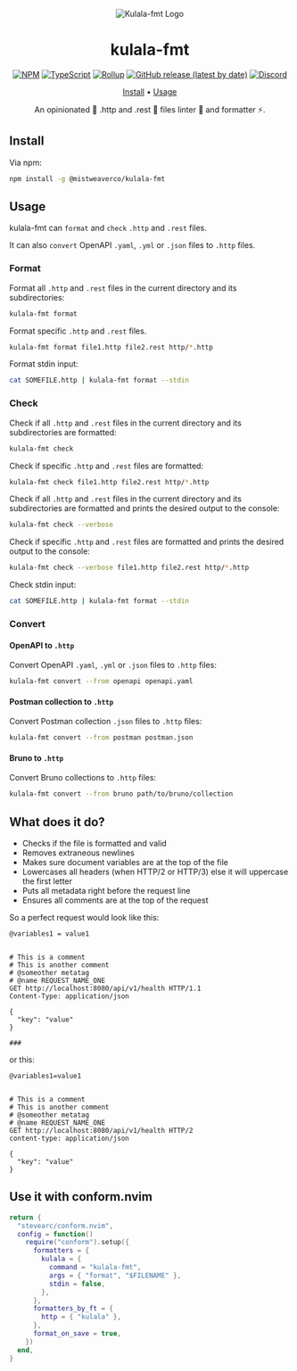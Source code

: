 <div align="center">

![Kulala-fmt Logo](logo.svg)

# kulala-fmt

[![NPM](https://img.shields.io/npm/v/@mistweaverco/kulala-fmt?style=for-the-badge)](https://www.npmjs.com/package/@mistweaverco/kulala-fmt)
[![TypeScript](https://img.shields.io/badge/TypeScript-3178C6.svg?style=for-the-badge&logo=typescript&logoColor=FFF)](https://www.typescriptlang.org/)
[![Rollup](https://img.shields.io/badge/Rollup-bd0f0f.svg?style=for-the-badge&logo=rollup.js&logoColor=FFF)](https://rollupjs.org/)
[![GitHub release (latest by date)](https://img.shields.io/github/v/release/mistweaverco/kulala-fmt?style=for-the-badge)](https://github.com/mistweaverco/kulala-fmt/releases/latest)
[![Discord](https://img.shields.io/badge/discord-join-7289da?style=for-the-badge&logo=discord)](https://discord.gg/QyVQmfY4Rt)

[Install](#install) • [Usage](#usage)

<p></p>

An opinionated 🦄 .http and .rest 🐼 files linter 💄 and formatter ⚡.

<p></p>

</div>

## Install

Via npm:

```sh
npm install -g @mistweaverco/kulala-fmt
```

## Usage

kulala-fmt can `format` and `check` `.http` and `.rest` files.

It can also `convert` OpenAPI `.yaml`, `.yml` or `.json` files to `.http` files.

### Format

Format all `.http` and `.rest` files in the current directory and its subdirectories:

```sh
kulala-fmt format
```

Format specific `.http` and `.rest` files.

```sh
kulala-fmt format file1.http file2.rest http/*.http
```

Format stdin input:

```sh
cat SOMEFILE.http | kulala-fmt format --stdin
```

### Check

Check if all `.http` and `.rest` files in the current directory and its subdirectories are formatted:

```sh
kulala-fmt check
```

Check if specific `.http` and `.rest` files are formatted:

```sh
kulala-fmt check file1.http file2.rest http/*.http
```

Check if all `.http` and `.rest` files in the current directory and
its subdirectories are formatted and
prints the desired output to the console:

```sh
kulala-fmt check --verbose
```

Check if specific `.http` and `.rest` files are formatted and
prints the desired output to the console:

```sh
kulala-fmt check --verbose file1.http file2.rest http/*.http
```

Check stdin input:

```sh
cat SOMEFILE.http | kulala-fmt format --stdin
```

### Convert

#### OpenAPI to `.http`

Convert OpenAPI `.yaml`, `.yml` or `.json` files to `.http` files:

```sh
kulala-fmt convert --from openapi openapi.yaml
```

#### Postman collection to `.http`

Convert Postman collection `.json` files to `.http` files:

```sh
kulala-fmt convert --from postman postman.json
```

#### Bruno to `.http`

Convert Bruno collections to `.http` files:

```sh
kulala-fmt convert --from bruno path/to/bruno/collection
```

## What does it do?

- Checks if the file is formatted and valid
- Removes extraneous newlines
- Makes sure document variables are at the top of the file
- Lowercases all headers (when HTTP/2 or HTTP/3) else it will uppercase the first letter
- Puts all metadata right before the request line
- Ensures all comments are at the top of the request

So a perfect request would look like this:

```http
@variables1 = value1


# This is a comment
# This is another comment
# @someother metatag
# @name REQUEST_NAME_ONE
GET http://localhost:8080/api/v1/health HTTP/1.1
Content-Type: application/json

{
  "key": "value"
}

###
```

or this:

```http
@variables1=value1


# This is a comment
# This is another comment
# @someother metatag
# @name REQUEST_NAME_ONE
GET http://localhost:8080/api/v1/health HTTP/2
content-type: application/json

{
  "key": "value"
}
```

## Use it with conform.nvim

```lua
return {
  "stevearc/conform.nvim",
  config = function()
    require("conform").setup({
      formatters = {
        kulala = {
          command = "kulala-fmt",
          args = { "format", "$FILENAME" },
          stdin = false,
        },
      },
      formatters_by_ft = {
        http = { "kulala" },
      },
      format_on_save = true,
    })
  end,
}
```
